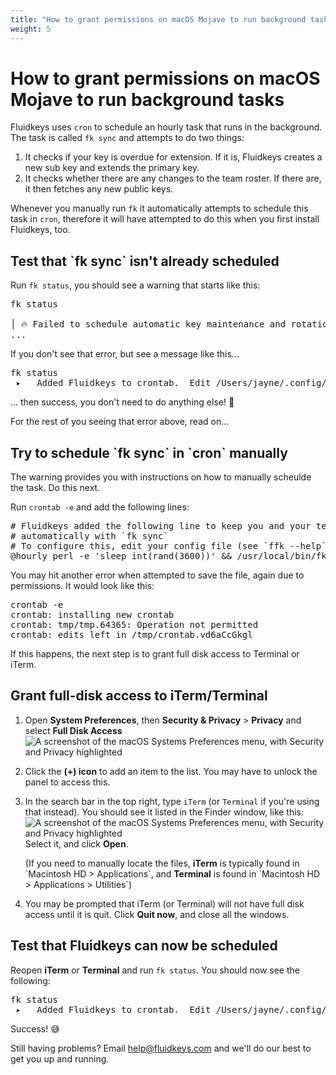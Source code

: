 ```yaml
---
title: "How to grant permissions on macOS Mojave to run background tasks"
weight: 5
---
```


# How to grant permissions on macOS Mojave to run background tasks

Fluidkeys uses `cron` to schedule an hourly task that runs in the background. The task is called `fk sync` and attempts to do two things:

1. It checks if your key is overdue for extension. If it is, Fluidkeys creates a new sub key and extends the primary key.
2. It checks whether there are any changes to the team roster. If there are, it then fetches any new public keys.

Whenever you manually run `fk` it automatically attempts to schedule this task in `cron`, therefore it will have attempted to do this when you first install Fluidkeys, too.

<h2 class="numbered">Test that `fk sync` isn't already scheduled</h2>

Run `fk status`, you should see a warning that starts like this:

<pre class="terminal">
<span class="command">fk status</span>

<span class="error">│</span> 🔥 Failed to schedule automatic key maintenance and rotation</span>
<span class="output">...</span>
</pre>

If you don't see that error, but see a message like this...

<pre class="terminal">
<span class="command">fk status</span>
 <span class="information">▸</span>   Added Fluidkeys to crontab.  Edit /Users/jayne/.config/fluidkeys/config.toml to remove.
</pre>

... then success, you don't need to do anything else! 🙌

For the rest of you seeing that error above, read on...

<h2 class="numbered">Try to schedule `fk sync` in `cron` manually</h2>

The warning provides you with instructions on how to manually scheulde the task. Do this next.

Run `crontab -e` and add the following lines:

<pre>
# Fluidkeys added the following line to keep you and your team's keys updated
# automatically with `fk sync`
# To configure this, edit your config file (see `ffk --help` for the location)
@hourly perl -e 'sleep int(rand(3600))' && /usr/local/bin/fk sync --cron-output
</pre>

You may hit another error when attempted to save the file, again due to permissions. It would look like this:

<pre class="terminal">
<span class="command">crontab -e</span>
<span class="output">crontab: installing new crontab
crontab: tmp/tmp.64365: Operation not permitted
crontab: edits left in /tmp/crontab.vd6aCcGkgl</span>
</pre>

If this happens, the next step is to grant full disk access to Terminal or iTerm.

<h2 class="numbered">Grant full-disk access to iTerm/Terminal</h2>

<ol>
    <li>
        <p>
        Open <strong>System Preferences</strong>, then <strong>Security & Privacy</strong> > <strong>Privacy</strong> and select <strong>Full Disk Access</strong>
        <img src="/images/docs/grant-permissions-on-mac-os-mojave/screenshot-full-disk-access-menu.png" class="normal-width" alt="A screenshot of the macOS Systems Preferences menu, with Security and Privacy highlighted" />
        </p>
    </li>
    <li>
        <p>Click the <strong>(+) icon</strong> to add an item to the list. You may have to unlock the panel to access this.</p>
    </li>
    <li>
        <p>In the search bar in the top right, type <code>iTerm</code> (or <code>Terminal</code> if you're using that instead). You should see it listed in the Finder window, like this:
        <img src="/images/docs/grant-permissions-on-mac-os-mojave/screenshot-select-iterm-in-finder.png" class="normal-width" alt="A screenshot of the macOS Systems Preferences menu, with Security and Privacy highlighted" />
        Select it, and click <strong>Open</strong>.</p>
        <p>(If you need to manually locate the files, <strong>iTerm</strong> is typically found in `Macintosh HD > Applications`, and <strong>Terminal</strong> is found in `Macintosh HD > Applications > Utilities`)</p>
    </li>
    <li class="markdown__index-item">
        You may be prompted that iTerm (or Terminal) will not have full disk access until it is quit. Click <strong>Quit now</strong>, and close all the windows.
    </li>
</ol>

<h2 class="numbered">Test that Fluidkeys can now be scheduled</h2>

Reopen <strong>iTerm</strong> or <strong>Terminal</strong> and run `fk status`. You should now see the following:

<pre class="terminal">
<span class="command">fk status</span>
 <span class="information">▸</span>   Added Fluidkeys to crontab.  Edit /Users/jayne/.config/fluidkeys/config.toml to remove.
</pre>

Success! 😅

Still having problems? Email [help@fluidkeys.com](mailto:help@fluidkeys.com) and we'll do our best to get you up and running.
